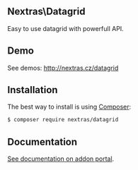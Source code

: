 ## Nextras\Datagrid

Easy to use datagrid with powerfull API.

## Demo
See demos: http://nextras.cz/datagrid

## Installation

The best way to install is using [Composer](http://getcomposer.org/):

```sh
$ composer require nextras/datagrid
```

## Documentation

[See documentation on addon portal](http://addons.nette.org/nextras/datagrid).
